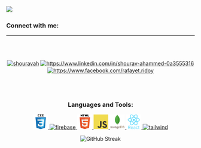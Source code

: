 <img width="400px" src="[[[image](https://github.com/ShouravAhammed/ShouravAhammed/assets/155262219/d1966016-7851-41e9-a38a-2c4ba44325ee)](https://i.pinimg.com/originals/71/6f/41/716f41d852335a66bba93652f1f68e9c.gif)](https://www.google.com/url?sa=i&url=https%3A%2F%2Fin.pinterest.com%2Fpin%2Fgeometric-animations-171119-gif-processing-creative-coding-art-everyday-geometry-httpifttt2zwg0ub--71072500353753777%2F&psig=AOvVaw2a0ca1FFM7zf63d21iJAkQ&ust=1720013738341000&source=images&cd=vfe&opi=89978449&ved=0CBAQjRxqFwoTCKi899O8iIcDFQAAAAAdAAAAABAQ)" />


<h3 align="left">Connect with me:</h3>
<hr/>
<p align="center" style="padding-top: 50px; padding-bottom: 50px;">
<a href="https://twitter.com/shouravah" target="blank"><img align="center" src="https://raw.githubusercontent.com/rahuldkjain/github-profile-readme-generator/master/src/images/icons/Social/twitter.svg" alt="shouravah" height="30" width="40" /></a>
<a href="https://linkedin.com/in/https://www.linkedin.com/in/shourav-ahammed-0a3555316" target="blank"><img align="center" src="https://raw.githubusercontent.com/rahuldkjain/github-profile-readme-generator/master/src/images/icons/Social/linked-in-alt.svg" alt="https://www.linkedin.com/in/shourav-ahammed-0a3555316" height="30" width="40" /></a>
<a href="https://fb.com/https://www.facebook.com/rafayet.ridoy" target="blank"><img align="center" src="https://raw.githubusercontent.com/rahuldkjain/github-profile-readme-generator/master/src/images/icons/Social/facebook.svg" alt="https://www.facebook.com/rafayet.ridoy" height="30" width="40" /></a>
</p>

<h3 align="center">Languages and Tools:</h3>
<p align="center"> <a href="https://www.w3schools.com/css/" target="_blank" rel="noreferrer"> <img src="https://raw.githubusercontent.com/devicons/devicon/master/icons/css3/css3-original-wordmark.svg" alt="css3" width="40" height="40"/> </a> <a href="https://firebase.google.com/" target="_blank" rel="noreferrer"> <img src="https://www.vectorlogo.zone/logos/firebase/firebase-icon.svg" alt="firebase" width="40" height="40"/> </a> <a href="https://www.w3.org/html/" target="_blank" rel="noreferrer"> <img src="https://raw.githubusercontent.com/devicons/devicon/master/icons/html5/html5-original-wordmark.svg" alt="html5" width="40" height="40"/> </a> <a href="https://developer.mozilla.org/en-US/docs/Web/JavaScript" target="_blank" rel="noreferrer"> <img src="https://raw.githubusercontent.com/devicons/devicon/master/icons/javascript/javascript-original.svg" alt="javascript" width="40" height="40"/> </a> <a href="https://www.mongodb.com/" target="_blank" rel="noreferrer"> <img src="https://raw.githubusercontent.com/devicons/devicon/master/icons/mongodb/mongodb-original-wordmark.svg" alt="mongodb" width="40" height="40"/> </a> <a href="https://reactjs.org/" target="_blank" rel="noreferrer"> <img src="https://raw.githubusercontent.com/devicons/devicon/master/icons/react/react-original-wordmark.svg" alt="react" width="40" height="40"/> </a> <a href="https://tailwindcss.com/" target="_blank" rel="noreferrer"> <img src="https://www.vectorlogo.zone/logos/tailwindcss/tailwindcss-icon.svg" alt="tailwind" width="40" height="40"/> </a> </p>

<p align="center">
  <img src="https://github-readme-streak-stats.herokuapp.com/?user=shouravahammed&theme=highcontrast&hide_border=true" alt="GitHub Streak" />
</p>

